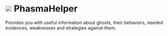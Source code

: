# <img src=".\core\data\slogo.ico" alt="logo" width="20"/> PhasmaHelper

Provides you with useful information about ghosts, their behaviors, 
needed evidences, weaknesses and strategies against them.
